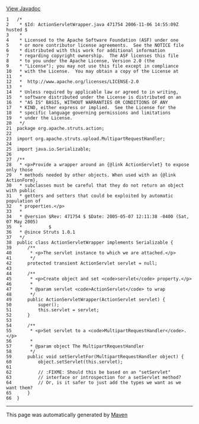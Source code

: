 [View Javadoc](../../../../../apidocs/org/apache/struts/action/ActionServletWrapper.html.md)


    1   /*
    2    * $Id: ActionServletWrapper.java 471754 2006-11-06 14:55:09Z husted $
    3    *
    4    * Licensed to the Apache Software Foundation (ASF) under one
    5    * or more contributor license agreements.  See the NOTICE file
    6    * distributed with this work for additional information
    7    * regarding copyright ownership.  The ASF licenses this file
    8    * to you under the Apache License, Version 2.0 (the
    9    * "License"); you may not use this file except in compliance
    10   * with the License.  You may obtain a copy of the License at
    11   *
    12   *  http://www.apache.org/licenses/LICENSE-2.0
    13   *
    14   * Unless required by applicable law or agreed to in writing,
    15   * software distributed under the License is distributed on an
    16   * "AS IS" BASIS, WITHOUT WARRANTIES OR CONDITIONS OF ANY
    17   * KIND, either express or implied.  See the License for the
    18   * specific language governing permissions and limitations
    19   * under the License.
    20   */
    21  package org.apache.struts.action;
    22  
    23  import org.apache.struts.upload.MultipartRequestHandler;
    24  
    25  import java.io.Serializable;
    26  
    27  /**
    28   * <p>Provide a wrapper around an {@link ActionServlet} to expose only those
    29   * methods needed by other objects. When used with an {@link ActionForm},
    30   * subclasses must be careful that they do not return an object with public
    31   * getters and setters that could be exploited by automatic population of
    32   * properties.</p>
    33   *
    34   * @version $Rev: 471754 $ $Date: 2005-05-07 12:11:38 -0400 (Sat, 07 May 2005)
    35   *          $
    36   * @since Struts 1.0.1
    37   */
    38  public class ActionServletWrapper implements Serializable {
    39      /**
    40       * <p>The servlet instance to which we are attached.</p>
    41       */
    42      protected transient ActionServlet servlet = null;
    43  
    44      /**
    45       * <p>Create object and set <code>servlet</code> property.</p>
    46       *
    47       * @param servlet <code>ActionServlet</code> to wrap
    48       */
    49      public ActionServletWrapper(ActionServlet servlet) {
    50          super();
    51          this.servlet = servlet;
    52      }
    53  
    54      /**
    55       * <p>Set servlet to a <code>MultipartRequestHandler</code>.</p>
    56       *
    57       * @param object The MultipartRequestHandler
    58       */
    59      public void setServletFor(MultipartRequestHandler object) {
    60          object.setServlet(this.servlet);
    61  
    62          // :FIXME: Should this be based on an "setServlet"
    63          // interface or introspection for a setServlet method?
    64          // Or, is it safer to just add the types we want as we want them?
    65      }
    66  }

------------------------------------------------------------------------

This page was automatically generated by [Maven](http://maven.apache.org/)
